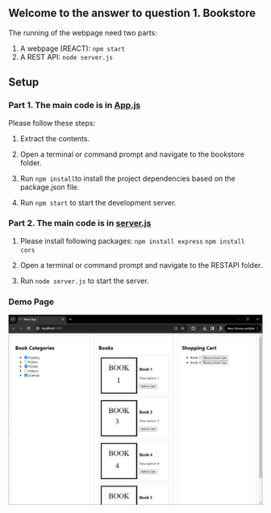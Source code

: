 ## Welcome to the answer to question 1. Bookstore

The running of the webpage need two parts: 
1. A webpage (REACT): `npm start`
2. A REST API: `node server.js`

## Setup
### Part 1. The main code is in [App.js](bookstore/src/App.js)

Please follow these steps:

1. Extract the contents.

2. Open a terminal or command prompt and navigate to the bookstore folder.

3. Run `npm install`to install the project dependencies based on the package.json file.

4. Run `npm start` to start the development server.


### Part 2. The main code is in [server.js](src/App.js)

1. Please install following packages:
`npm install express`
`npm install cors`

2. Open a terminal or command prompt and navigate to the RESTAPI folder.

3. Run `node server.js` to start the server.

### Demo Page

![Demo](bookstore/public/demopage.png)
